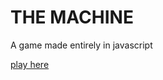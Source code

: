 # THE MACHINE

A game made entirely in javascript

[play here](https://mhhplumber.github.io/machinegame/)
